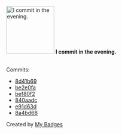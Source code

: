 <img src="https://my-badges.github.io/my-badges/evening-commits.png" alt="I commit in the evening." title="I commit in the evening." width="128">
<strong>I commit in the evening.</strong>
<br><br>

Commits:

- <a href="https://github.com/dancarroll/aoc_2024/commit/8d41b69f14be264cce7cdf83ac27747c018dce83">8d41b69</a>
- <a href="https://github.com/dancarroll/aoc_2024/commit/be2e0fa4354c7797c06f63d43e015e814457cd10">be2e0fa</a>
- <a href="https://github.com/dancarroll/aoc_2024/commit/bef80f2a36fa9ed48df99c9b97483f246e39202d">bef80f2</a>
- <a href="https://github.com/dancarroll/aoc_2024/commit/840aadc92915b02bbac63ce503d7fac6db99da3a">840aadc</a>
- <a href="https://github.com/dancarroll/aoc_2024/commit/e91d63d437e00d84b28a82b51527592b67548444">e91d63d</a>
- <a href="https://github.com/dancarroll/aoc_2024/commit/8a4bd6837b1ca1c8307128a3d0679faf743c57db">8a4bd68</a>


Created by <a href="https://github.com/my-badges/my-badges">My Badges</a>